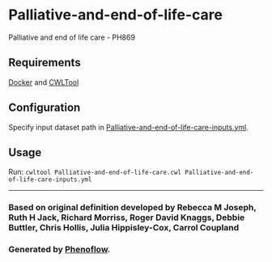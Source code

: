 # Palliative-and-end-of-life-care

Palliative and end of life care - PH869

## Requirements

[Docker](https://docs.docker.com/install/) and [CWLTool](https://github.com/common-workflow-language/cwltool#install)

## Configuration

Specify input dataset path in [Palliative-and-end-of-life-care-inputs.yml](Palliative-and-end-of-life-care-inputs.yml).

## Usage

Run: `cwltool Palliative-and-end-of-life-care.cwl Palliative-and-end-of-life-care-inputs.yml`

***

### Based on original definition developed by Rebecca M Joseph, Ruth H Jack, Richard Morriss, Roger David Knaggs, Debbie Buttler, Chris Hollis, Julia Hippisley-Cox, Carrol Coupland
### Generated by [Phenoflow](https://kclhi.org/phenoflow).
